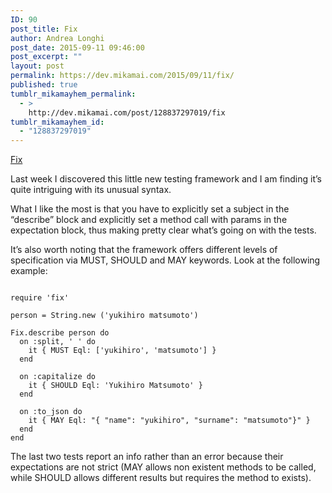 ```yaml
---
ID: 90
post_title: Fix
author: Andrea Longhi
post_date: 2015-09-11 09:46:00
post_excerpt: ""
layout: post
permalink: https://dev.mikamai.com/2015/09/11/fix/
published: true
tumblr_mikamayhem_permalink:
  - >
    http://dev.mikamai.com/post/128837297019/fix
tumblr_mikamayhem_id:
  - "128837297019"
---
```

<a href='http://fixrb.org/'>Fix</a><div class="link_description"><p>Last week I discovered this little new testing framework and I am finding it’s quite intriguing with its unusual syntax.</p>
<p>What I like the most is that you have to explicitly set a subject in the “describe” block and explicitly set a method call with params in the expectation block, thus making pretty clear what’s going on with the tests.</p><p>It’s also worth noting that the framework offers different levels of specification via MUST, SHOULD and MAY keywords. Look at the following example:</p>

<pre><code>
require 'fix'

person = String.new ('yukihiro matsumoto')

Fix.describe person do
  on :split, ' ' do
    it { MUST Eql: ['yukihiro', 'matsumoto'] }
  end

  on :capitalize do
    it { SHOULD Eql: 'Yukihiro Matsumoto' }
  end

  on :to_json do
    it { MAY Eql: "{ "name": "yukihiro", "surname": "matsumoto"}" }
  end
end
</code></pre>
<p>The last two tests report an info rather than an error because their expectations are not strict (MAY allows non existent methods to be called, while SHOULD allows different results but requires the method to exists).<br /></p></div>